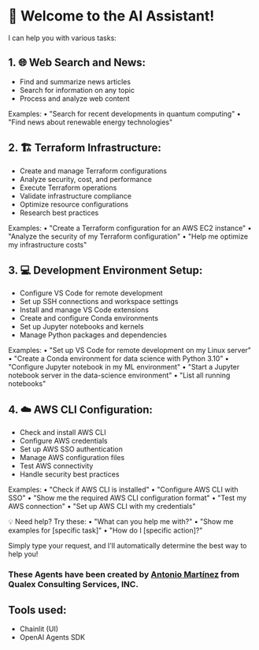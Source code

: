 # 👋 Welcome to the AI Assistant!

I can help you with various tasks:

## 1. 🌐 Web Search and News:
   - Find and summarize news articles
   - Search for information on any topic
   - Process and analyze web content
   
   Examples:
   • "Search for recent developments in quantum computing"
   • "Find news about renewable energy technologies"

## 2. 🏗️ Terraform Infrastructure:
   - Create and manage Terraform configurations
   - Analyze security, cost, and performance
   - Execute Terraform operations
   - Validate infrastructure compliance
   - Optimize resource configurations
   - Research best practices
   
   Examples:
   • "Create a Terraform configuration for an AWS EC2 instance"
   • "Analyze the security of my Terraform configuration"
   • "Help me optimize my infrastructure costs"

## 3. 💻 Development Environment Setup:
   - Configure VS Code for remote development
   - Set up SSH connections and workspace settings
   - Install and manage VS Code extensions
   - Create and configure Conda environments
   - Set up Jupyter notebooks and kernels
   - Manage Python packages and dependencies
   
   Examples:
   • "Set up VS Code for remote development on my Linux server"
   • "Create a Conda environment for data science with Python 3.10"
   • "Configure Jupyter notebook in my ML environment"
   • "Start a Jupyter notebook server in the data-science environment"
   • "List all running notebooks"

## 4. ☁️ AWS CLI Configuration:
   - Check and install AWS CLI
   - Configure AWS credentials
   - Set up AWS SSO authentication
   - Manage AWS configuration files
   - Test AWS connectivity
   - Handle security best practices
   
   Examples:
   • "Check if AWS CLI is installed"
   • "Configure AWS CLI with SSO"
   • "Show me the required AWS CLI configuration format"
   • "Test my AWS connection"
   • "Set up AWS CLI with my credentials"

💡 Need help? Try these:
• "What can you help me with?"
• "Show me examples for [specific task]"
• "How do I [specific action]?"

Simply type your request, and I'll automatically determine the best way to help you!

### These Agents have been created by [Antonio Martínez](https://github.com/metantonio) from Qualex Consulting Services, INC.

## Tools used:
 - Chainlit (UI)
 - OpenAI Agents SDK